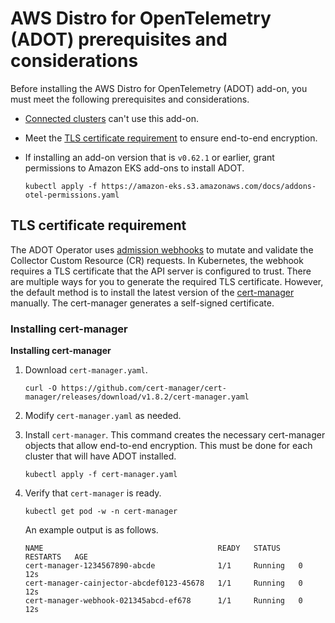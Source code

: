 # AWS Distro for OpenTelemetry \(ADOT\) prerequisites and considerations<a name="adot-reqts"></a>

Before installing the AWS Distro for OpenTelemetry \(ADOT\) add\-on, you must meet the following prerequisites and considerations\.
+ [Connected clusters](eks-connector.md) can't use this add\-on\.
+ Meet the [TLS certificate requirement](#adot-reqtcr) to ensure end\-to\-end encryption\.
+ If installing an add\-on version that is `v0.62.1` or earlier, grant permissions to Amazon EKS add\-ons to install ADOT\.

  ```
  kubectl apply -f https://amazon-eks.s3.amazonaws.com/docs/addons-otel-permissions.yaml
  ```

## TLS certificate requirement<a name="adot-reqtcr"></a>

The ADOT Operator uses [admission webhooks](https://kubernetes.io/docs/reference/access-authn-authz/webhook/) to mutate and validate the Collector Custom Resource \(CR\) requests\. In Kubernetes, the webhook requires a TLS certificate that the API server is configured to trust\. There are multiple ways for you to generate the required TLS certificate\. However, the default method is to install the latest version of the [cert\-manager](https://cert-manager.io/docs/) manually\. The cert\-manager generates a self\-signed certificate\.

### Installing cert\-manager<a name="adot-reqtcrsteps"></a>

**Installing cert\-manager**

1. Download `cert-manager.yaml`\.

   ```
   curl -O https://github.com/cert-manager/cert-manager/releases/download/v1.8.2/cert-manager.yaml
   ```

1. Modify `cert-manager.yaml` as needed\.

1. Install `cert-manager`\. This command creates the necessary cert\-manager objects that allow end\-to\-end encryption\. This must be done for each cluster that will have ADOT installed\.

   ```
   kubectl apply -f cert-manager.yaml
   ```

1. Verify that `cert-manager` is ready\.

   ```
   kubectl get pod -w -n cert-manager
   ```

   An example output is as follows\.

   ```
   NAME                                       READY   STATUS    RESTARTS   AGE
   cert-manager-1234567890-abcde              1/1     Running   0          12s
   cert-manager-cainjector-abcdef0123-45678   1/1     Running   0          12s
   cert-manager-webhook-021345abcd-ef678      1/1     Running   0          12s
   ```
